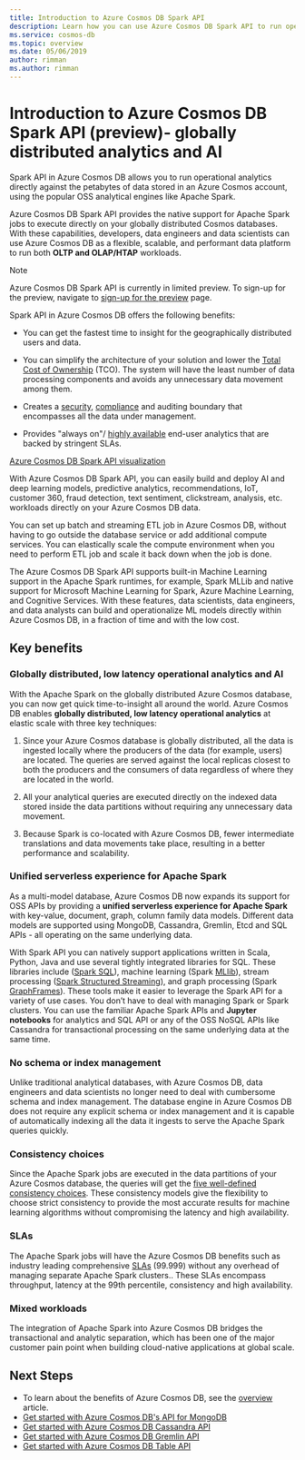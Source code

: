 ```yaml
---
title: Introduction to Azure Cosmos DB Spark API 
description: Learn how you can use Azure Cosmos DB Spark API to run operational analytics and AI
ms.service: cosmos-db
ms.topic: overview 
ms.date: 05/06/2019
author: rimman
ms.author: rimman
---
```


# Introduction to Azure Cosmos DB Spark API (preview)- globally distributed analytics and AI 

Spark API in Azure Cosmos DB allows you to run operational analytics directly against the petabytes of data stored in an Azure Cosmos account, using the popular OSS analytical engines like Apache Spark.

Azure Cosmos DB Spark API provides the native support for Apache Spark jobs to execute directly on your globally distributed Cosmos databases. With these capabilities, developers, data engineers and data scientists can use Azure Cosmos DB as a flexible, scalable, and performant data platform to run both **OLTP and OLAP/HTAP** workloads. 

> [!NOTE]
> Azure Cosmos DB Spark API is currently in limited preview. To sign-up for the preview, navigate to [sign-up for the preview](https://aka.ms/cosmos-spark-preview) page. 

Spark API in Azure Cosmos DB offers the following benefits:

* You can get the fastest time to insight for the geographically distributed users and data.

* You can simplify the architecture of your solution and lower the [Total Cost of Ownership](total-cost-ownership.md) (TCO). The system will have the least number of data processing components and avoids any unnecessary data movement among them.

* Creates a [security](secure-access-to-data.md), [compliance](compliance.md) and auditing boundary that encompasses all the data under management.

* Provides "always on"/ [highly available](high-availability.md) end-user analytics that are backed by stringent SLAs.

[Azure Cosmos DB Spark API visualization](./media/spark-api-introduction/spark-api-visualization.png)
 
With Azure Cosmos DB Spark API, you can easily build and deploy AI and deep learning models, predictive analytics, recommendations, IoT, customer 360, fraud detection, text sentiment, clickstream, analysis, etc. workloads directly on your Azure Cosmos DB data. 

You can set up batch and streaming ETL job in Azure Cosmos DB, without having to go outside the database service or add additional compute services. You can elastically scale the compute environment when you need to perform ETL job and scale it back down when the job is done.

The Azure Cosmos DB Spark API supports built-in Machine Learning support in the Apache Spark runtimes, for example, Spark MLLib and native support for Microsoft Machine Learning for Spark, Azure Machine Learning, and Cognitive Services. With these features, data scientists, data engineers, and data analysts can build and operationalize ML models directly within Azure Cosmos DB, in a fraction of time and with the low cost.


## Key benefits

### Globally distributed, low latency operational analytics and AI

With the Apache Spark on the globally distributed Azure Cosmos database, you can now get quick time-to-insight all around the world. Azure Cosmos DB enables **globally distributed, low latency operational analytics** at elastic scale with three key techniques:

1. Since your Azure Cosmos database is globally distributed, all the data is ingested locally where the producers of the data (for example, users) are located. The queries are served against the local replicas closest to both the producers and the consumers of data regardless of where they are located in the world. 

1. All your analytical queries are executed directly on the indexed data stored inside the data partitions without requiring any unnecessary data movement. 

1. Because Spark is co-located with Azure Cosmos DB, fewer intermediate translations and data movements take place, resulting in a better performance and scalability.

### Unified serverless experience for Apache Spark

As a multi-model database, Azure Cosmos DB now expands its support for OSS APIs by providing a 
**unified serverless experience for Apache Spark** with key-value, document, graph, column family data models. Different data models are supported using MongoDB, Cassandra, Gremlin, Etcd and SQL APIs - all operating on the same underlying data. 

With Spark API you can natively support applications written in Scala, Python, Java and use several tightly integrated libraries for SQL. These libraries include ([Spark SQL](https://spark.apache.org/sql/)), machine learning (Spark [MLlib](https://spark.apache.org/mllib/)), stream processing ([Spark Structured Streaming](https://spark.apache.org/streaming/)), and graph processing (Spark [GraphFrames]( https://docs.databricks.com/spark/latest/graph-analysis/graphframes/user-guide-python.html)). These tools make it easier to leverage the Spark API for a variety of use cases. You don’t have to deal with managing Spark or Spark clusters. You can use the familiar Apache Spark APIs and **Jupyter notebooks** for analytics and SQL API or any of the OSS NoSQL APIs like Cassandra for transactional processing on the same underlying data at the same time.

### No schema or index management

Unlike traditional analytical databases, with Azure Cosmos DB, data engineers and data scientists no longer need to deal with cumbersome schema and index management. The database engine in Azure Cosmos DB does not require any explicit schema or index management and it is capable of automatically indexing all the data it ingests to serve the Apache Spark queries quickly. 

### Consistency choices

Since the Apache Spark jobs are executed in the data partitions of your Azure Cosmos database, the queries will get the [five well-defined consistency choices](consistency-levels.md). These consistency models give the flexibility to choose strict consistency to provide the most accurate results for machine learning algorithms without compromising the latency and high availability. 

### SLAs

The Apache Spark jobs will have the Azure Cosmos DB benefits such as industry leading comprehensive [SLAs](https://azure.microsoft.com/en-us/support/legal/sla/documentdb/v1_1/) (99.999) without any overhead of managing separate Apache Spark clusters.. These SLAs encompass throughput, latency at the 99th percentile, consistency and high availability. 

### Mixed workloads

The integration of Apache Spark into Azure Cosmos DB bridges the transactional and analytic separation, which has been one of the major customer pain point when building cloud-native applications at global scale. 

## Next Steps

* To learn about the benefits of Azure Cosmos DB, see the [overview](introduction.md) article.
* [Get started with Azure Cosmos DB's API for MongoDB](mongodb-introduction.md)
* [Get started with Azure Cosmos DB Cassandra API](cassandra-introduction.md)
* [Get started with Azure Cosmos DB Gremlin API](graph-introduction.md)
* [Get started with Azure Cosmos DB Table API](table-introduction.md)




